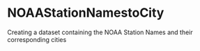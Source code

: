 # NOAAStationNamestoCity
Creating a dataset containing the NOAA Station Names and their corresponding cities 
